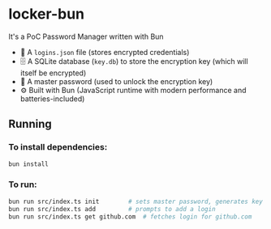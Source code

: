 # locker-bun

It's a PoC Password Manager written with Bun

- 🔐 A `logins.json` file (stores encrypted credentials)
- 🗄 A SQLite database (`key.db`) to store the encryption key (which will itself be encrypted)
- 🔑 A master password (used to unlock the encryption key)
- ⚙️ Built with Bun (JavaScript runtime with modern performance and batteries-included)

## Running

### To install dependencies:

```bash
bun install
```

### To run:

```bash
bun run src/index.ts init        # sets master password, generates key
bun run src/index.ts add         # prompts to add a login
bun run src/index.ts get github.com  # fetches login for github.com
```
